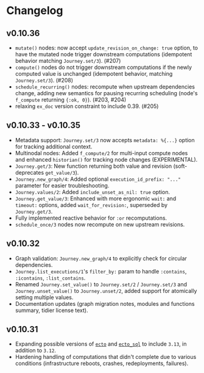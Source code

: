 # Changelog

## v0.10.36

- `mutate()` nodes: now accept `update_revision_on_change: true` option, to have the mutated node trigger downstream computations (idempotent behavior matching `Journey.set/3`). (#207)
- `compute()` nodes do not trigger downstream computations if the newly computed value is unchanged (idempotent behavior, matching `Journey.set/3`). (#208)
- `schedule_recurring()` nodes: recompute when upstream dependencies change, adding new semantics for pausing recurring scheduling (node's `f_compute` returning `{:ok, 0}`). (#203, #204)
- relaxing `ex_doc` version constraint to include 0.39. (#205)

## v0.10.33 - v0.10.35

- Metadata support: `Journey.set/3` now accepts `metadata: %{...}` option for tracking additional context.
- Multinodal nodes: Added `f_compute/2` for multi-input compute nodes and enhanced `historian()` for tracking node changes (EXPERIMENTAL).
- `Journey.get/3`: New function returning both value and revision (soft-deprecates `get_value/3`).
- `Journey.new_graph/4`: Added optional `execution_id_prefix: "..."` parameter for easier troubleshooting.
- `Journey.values/2`: Added `include_unset_as_nil: true` option.
- `Journey.get_value/3`: Enhanced with more ergonomic `wait:` and `timeout:` options, added `wait_for_revision:`, superseded by `Journey.get/3`.
- Fully implemented reactive behavior for `:or` recomputations.
- `schedule_once/3` nodes now recompute on new upstream revisions.

## v0.10.32

- Graph validation: `Journey.new_graph/4` to explicitly check for circular dependencies.
- `Journey.list_executions/1`'s `filter_by:` param to handle `:contains`, `:icontains`, `:list_contains`.
- Renamed `Journey.set_value()` to `Journey.set/2` / `Journey.set/3` and `Journey.unset_value()` to `Journey.unset/2`, added support for atomically setting multiple values.
- Documentation updates (graph migration notes, modules and functions summary, tidier license text).

## v0.10.31
- Expanding possible versions of [`ecto`](https://hexdocs.pm/ecto) and [`ecto_sql`](https://hexdocs.pm/ecto_sql) to include `3.13`, in addition to `3.12`.
- Hardening handling of computations that didn't complete due to various conditions (infrastructure reboots, crashes, redeployments, failures).
